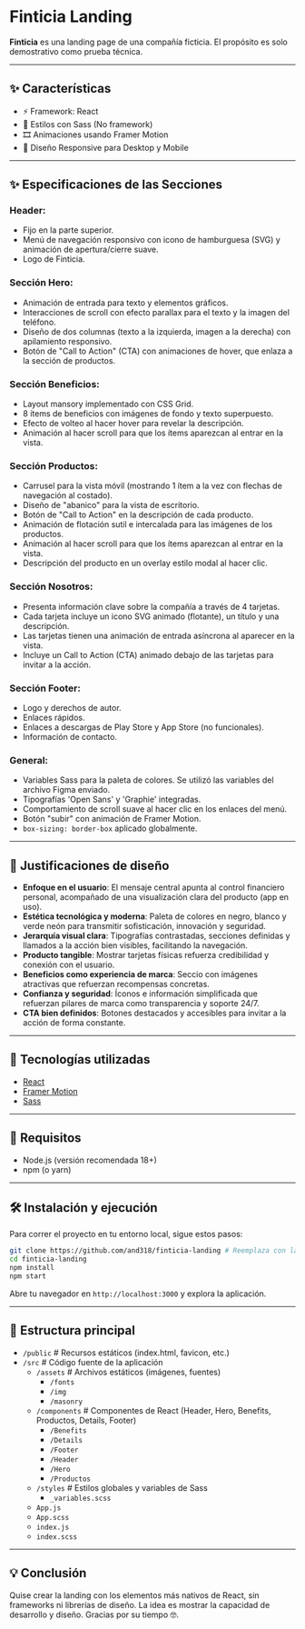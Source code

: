 
# Finticia Landing

**Finticia** es una landing page de una compañía ficticia. El propósito es solo demostrativo como prueba técnica.

---

## ✨ Características

- ⚡ Framework: React  
- 🎨 Estilos con Sass (No framework)  
- 🎞️ Animaciones usando Framer Motion  
- 📱 Diseño Responsive para Desktop y Mobile

---

## ✨ Especificaciones de las Secciones

### Header:
- Fijo en la parte superior.
- Menú de navegación responsivo con icono de hamburguesa (SVG) y animación de apertura/cierre suave.
- Logo de Finticia.

### Sección Hero:
- Animación de entrada para texto y elementos gráficos.
- Interacciones de scroll con efecto parallax para el texto y la imagen del teléfono.
- Diseño de dos columnas (texto a la izquierda, imagen a la derecha) con apilamiento responsivo.
- Botón de "Call to Action" (CTA) con animaciones de hover, que enlaza a la sección de productos.

### Sección Beneficios:
- Layout mansory implementado con CSS Grid.
- 8 ítems de beneficios con imágenes de fondo y texto superpuesto.
- Efecto de volteo al hacer hover para revelar la descripción.
- Animación al hacer scroll para que los ítems aparezcan al entrar en la vista.

### Sección Productos:
- Carrusel para la vista móvil (mostrando 1 ítem a la vez con flechas de navegación al costado).
- Diseño de "abanico" para la vista de escritorio.
- Botón de "Call to Action" en la descripción de cada producto.
- Animación de flotación sutil e intercalada para las imágenes de los productos.
- Animación al hacer scroll para que los ítems aparezcan al entrar en la vista.
- Descripción del producto en un overlay estilo modal al hacer clic.

### Sección Nosotros:
- Presenta información clave sobre la compañía a través de 4 tarjetas.
- Cada tarjeta incluye un icono SVG animado (flotante), un título y una descripción.
- Las tarjetas tienen una animación de entrada asíncrona al aparecer en la vista.
- Incluye un Call to Action (CTA) animado debajo de las tarjetas para invitar a la acción.

### Sección Footer:
- Logo y derechos de autor.
- Enlaces rápidos.
- Enlaces a descargas de Play Store y App Store (no funcionales).
- Información de contacto.

### General:
- Variables Sass para la paleta de colores. Se utilizó las variables del archivo Figma enviado.
- Tipografías 'Open Sans' y 'Graphie' integradas.
- Comportamiento de scroll suave al hacer clic en los enlaces del menú.
- Botón "subir" con animación de Framer Motion.
- `box-sizing: border-box` aplicado globalmente.

---

## 🎯 Justificaciones de diseño

- **Enfoque en el usuario**: El mensaje central apunta al control financiero personal, acompañado de una visualización clara del producto (app en uso).
- **Estética tecnológica y moderna**: Paleta de colores en negro, blanco y verde neón para transmitir sofisticación, innovación y seguridad.
- **Jerarquía visual clara**: Tipografías contrastadas, secciones definidas y llamados a la acción bien visibles, facilitando la navegación.
- **Producto tangible**: Mostrar tarjetas físicas refuerza credibilidad y conexión con el usuario.
- **Beneficios como experiencia de marca**: Seccio con imágenes atractivas que refuerzan recompensas concretas.
- **Confianza y seguridad**: Íconos e información simplificada que refuerzan pilares de marca como transparencia y soporte 24/7.
- **CTA bien definidos**: Botones destacados y accesibles para invitar a la acción de forma constante.

---

## 🚀 Tecnologías utilizadas

- [React](https://react.dev)
- [Framer Motion](https://www.framer.com/motion/)
- [Sass](https://sass-lang.com/)

---

## 🧪 Requisitos

- Node.js (versión recomendada 18+)
- npm (o yarn)

---

## 🛠 Instalación y ejecución

Para correr el proyecto en tu entorno local, sigue estos pasos:

```bash
git clone https://github.com/and318/finticia-landing # Reemplaza con la URL de tu repositorio
cd finticia-landing
npm install
npm start
```

Abre tu navegador en `http://localhost:3000` y explora la aplicación.

---

## 📁 Estructura principal

- `/public` # Recursos estáticos (index.html, favicon, etc.)
- `/src` # Código fuente de la aplicación
  - `/assets` # Archivos estáticos (imágenes, fuentes)
    - `/fonts`
    - `/img`
    - `/masonry`
  - `/components` # Componentes de React (Header, Hero, Benefits, Productos, Details, Footer)
    - `/Benefits`
    - `/Details`
    - `/Footer`
    - `/Header`
    - `/Hero`
    - `/Productos`
  - `/styles` # Estilos globales y variables de Sass
    - `_variables.scss`
  - `App.js`
  - `App.scss`
  - `index.js`
  - `index.scss`

---

## 💡 Conclusión

Quise crear la landing con los elementos más nativos de React, sin frameworks ni librerías de diseño. La idea es mostrar la capacidad de desarrollo y diseño. Gracias por su tiempo 🤓.
